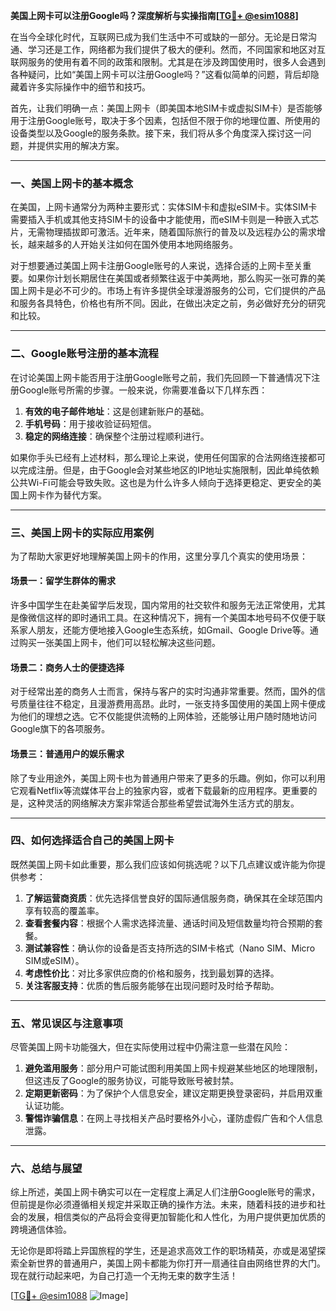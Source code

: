**美国上网卡可以注册Google吗？深度解析与实操指南[[TG💪+ @esim1088](https://t.me/s/esim1088)]**

在当今全球化时代，互联网已成为我们生活中不可或缺的一部分。无论是日常沟通、学习还是工作，网络都为我们提供了极大的便利。然而，不同国家和地区对互联网服务的使用有着不同的政策和限制。尤其是在涉及跨国使用时，很多人会遇到各种疑问，比如“美国上网卡可以注册Google吗？”这看似简单的问题，背后却隐藏着许多实际操作中的细节和技巧。

首先，让我们明确一点：美国上网卡（即美国本地SIM卡或虚拟SIM卡）是否能够用于注册Google账号，取决于多个因素，包括但不限于你的地理位置、所使用的设备类型以及Google的服务条款。接下来，我们将从多个角度深入探讨这一问题，并提供实用的解决方案。

---

### **一、美国上网卡的基本概念**

在美国，上网卡通常分为两种主要形式：实体SIM卡和虚拟eSIM卡。实体SIM卡需要插入手机或其他支持SIM卡的设备中才能使用，而eSIM卡则是一种嵌入式芯片，无需物理插拔即可激活。近年来，随着国际旅行的普及以及远程办公的需求增长，越来越多的人开始关注如何在国外使用本地网络服务。

对于想要通过美国上网卡注册Google账号的人来说，选择合适的上网卡至关重要。如果你计划长期居住在美国或者频繁往返于中美两地，那么购买一张可靠的美国上网卡是必不可少的。市场上有许多提供全球漫游服务的公司，它们提供的产品和服务各具特色，价格也有所不同。因此，在做出决定之前，务必做好充分的研究和比较。

---

### **二、Google账号注册的基本流程**

在讨论美国上网卡能否用于注册Google账号之前，我们先回顾一下普通情况下注册Google账号所需的步骤。一般来说，你需要准备以下几样东西：

1. **有效的电子邮件地址**：这是创建新账户的基础。
2. **手机号码**：用于接收验证码短信。
3. **稳定的网络连接**：确保整个注册过程顺利进行。

如果你手头已经有上述材料，那么理论上来说，使用任何国家的合法网络连接都可以完成注册。但是，由于Google会对某些地区的IP地址实施限制，因此单纯依赖公共Wi-Fi可能会导致失败。这也是为什么许多人倾向于选择更稳定、更安全的美国上网卡作为替代方案。

---

### **三、美国上网卡的实际应用案例**

为了帮助大家更好地理解美国上网卡的作用，这里分享几个真实的使用场景：

#### **场景一：留学生群体的需求**
许多中国学生在赴美留学后发现，国内常用的社交软件和服务无法正常使用，尤其是像微信这样的即时通讯工具。在这种情况下，拥有一个美国本地号码不仅便于联系家人朋友，还能方便地接入Google生态系统，如Gmail、Google Drive等。通过购买一张美国上网卡，他们可以轻松解决这些问题。

#### **场景二：商务人士的便捷选择**
对于经常出差的商务人士而言，保持与客户的实时沟通非常重要。然而，国外的信号质量往往不稳定，且漫游费用高昂。此时，一张支持多国使用的美国上网卡便成为他们的理想之选。它不仅能提供流畅的上网体验，还能够让用户随时随地访问Google旗下的各项服务。

#### **场景三：普通用户的娱乐需求**
除了专业用途外，美国上网卡也为普通用户带来了更多的乐趣。例如，你可以利用它观看Netflix等流媒体平台上的独家内容，或者下载最新的应用程序。更重要的是，这种灵活的网络解决方案非常适合那些希望尝试海外生活方式的朋友。

---

### **四、如何选择适合自己的美国上网卡**

既然美国上网卡如此重要，那么我们应该如何挑选呢？以下几点建议或许能为你提供参考：

1. **了解运营商资质**：优先选择信誉良好的国际通信服务商，确保其在全球范围内享有较高的覆盖率。
2. **查看套餐内容**：根据个人需求选择流量、通话时间及短信数量均符合预期的套餐。
3. **测试兼容性**：确认你的设备是否支持所选的SIM卡格式（Nano SIM、Micro SIM或eSIM）。
4. **考虑性价比**：对比多家供应商的价格和服务，找到最划算的选择。
5. **关注客服支持**：优质的售后服务能够在出现问题时及时给予帮助。

---

### **五、常见误区与注意事项**

尽管美国上网卡功能强大，但在实际使用过程中仍需注意一些潜在风险：

1. **避免滥用服务**：部分用户可能试图利用美国上网卡规避某些地区的地理限制，但这违反了Google的服务协议，可能导致账号被封禁。
2. **定期更新密码**：为了保护个人信息安全，建议定期更换登录密码，并启用双重认证功能。
3. **警惕诈骗信息**：在网上寻找相关产品时要格外小心，谨防虚假广告和个人信息泄露。

---

### **六、总结与展望**

综上所述，美国上网卡确实可以在一定程度上满足人们注册Google账号的需求，但前提是你必须遵循相关规定并采取正确的操作方法。未来，随着科技的进步和社会的发展，相信类似的产品将会变得更加智能化和人性化，为用户提供更加优质的跨境通信体验。

无论你是即将踏上异国旅程的学生，还是追求高效工作的职场精英，亦或是渴望探索全新世界的普通用户，美国上网卡都能为你打开一扇通往自由网络世界的大门。现在就行动起来吧，为自己打造一个无拘无束的数字生活！

[[TG💪+ @esim1088](https://t.me/s/esim1088) ![Image](https://i.postimg.cc/4NQfJmqS/Snipaste-2025-05-13-00-14-12.png)]